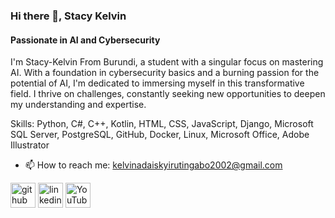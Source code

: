 ### Hi there 👋, Stacy Kelvin
####  Passionate in AI and Cybersecurity
I'm Stacy-Kelvin From Burundi, a student with a singular focus on mastering AI. With a foundation in cybersecurity basics and a burning passion for the potential of AI, I'm dedicated to immersing myself in this transformative field. I thrive on challenges, constantly seeking new opportunities to deepen my understanding and expertise.

Skills: Python, C#, C++, Kotlin, HTML, CSS, JavaScript, Django, Microsoft SQL Server, PostgreSQL, GitHub, Docker, Linux, Microsoft Office, Adobe Illustrator

- 📫 How to reach me: kelvinadaiskyirutingabo2002@gmail.com 


[<img src='https://cdn.jsdelivr.net/npm/simple-icons@3.0.1/icons/github.svg' alt='github' height='40'>](https://github.com/kelvinadaisky)  [<img src='https://cdn.jsdelivr.net/npm/simple-icons@3.0.1/icons/linkedin.svg' alt='linkedin' height='40'>](https://www.linkedin.com/in/https://www.linkedin.com/in/kelvinadaisky//)  [<img src='https://cdn.jsdelivr.net/npm/simple-icons@3.0.1/icons/youtube.svg' alt='YouTube' height='40'>](https://www.youtube.com/channel/kelvinadaisky)  

